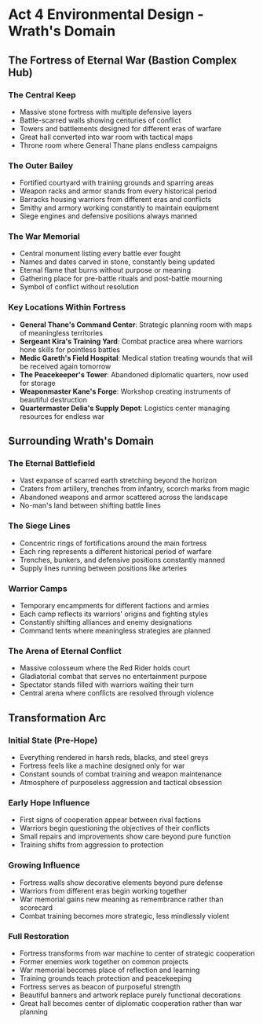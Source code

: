 # Act 4 Environmental Design - Wrath's Domain

## The Fortress of Eternal War (Bastion Complex Hub)

### The Central Keep
- Massive stone fortress with multiple defensive layers
- Battle-scarred walls showing centuries of conflict
- Towers and battlements designed for different eras of warfare
- Great hall converted into war room with tactical maps
- Throne room where General Thane plans endless campaigns

### The Outer Bailey
- Fortified courtyard with training grounds and sparring areas
- Weapon racks and armor stands from every historical period
- Barracks housing warriors from different eras and conflicts
- Smithy and armory working constantly to maintain equipment
- Siege engines and defensive positions always manned

### The War Memorial
- Central monument listing every battle ever fought
- Names and dates carved in stone, constantly being updated
- Eternal flame that burns without purpose or meaning
- Gathering place for pre-battle rituals and post-battle mourning
- Symbol of conflict without resolution

### Key Locations Within Fortress
- **General Thane's Command Center**: Strategic planning room with maps of meaningless territories
- **Sergeant Kira's Training Yard**: Combat practice area where warriors hone skills for pointless battles
- **Medic Gareth's Field Hospital**: Medical station treating wounds that will be received again tomorrow
- **The Peacekeeper's Tower**: Abandoned diplomatic quarters, now used for storage
- **Weaponmaster Kane's Forge**: Workshop creating instruments of beautiful destruction
- **Quartermaster Delia's Supply Depot**: Logistics center managing resources for endless war

## Surrounding Wrath's Domain

### The Eternal Battlefield
- Vast expanse of scarred earth stretching beyond the horizon
- Craters from artillery, trenches from infantry, scorch marks from magic
- Abandoned weapons and armor scattered across the landscape
- No-man's land between shifting battle lines

### The Siege Lines
- Concentric rings of fortifications around the main fortress
- Each ring represents a different historical period of warfare
- Trenches, bunkers, and defensive positions constantly manned
- Supply lines running between positions like arteries

### Warrior Camps
- Temporary encampments for different factions and armies
- Each camp reflects its warriors' origins and fighting styles
- Constantly shifting alliances and enemy designations
- Command tents where meaningless strategies are planned

### The Arena of Eternal Conflict
- Massive colosseum where the Red Rider holds court
- Gladiatorial combat that serves no entertainment purpose
- Spectator stands filled with warriors waiting their turn
- Central arena where conflicts are resolved through violence

## Transformation Arc

### Initial State (Pre-Hope)
- Everything rendered in harsh reds, blacks, and steel greys
- Fortress feels like a machine designed only for war
- Constant sounds of combat training and weapon maintenance
- Atmosphere of purposeless aggression and tactical obsession

### Early Hope Influence
- First signs of cooperation appear between rival factions
- Warriors begin questioning the objectives of their conflicts
- Small repairs and improvements show care beyond pure function
- Training shifts from aggression to protection

### Growing Influence
- Fortress walls show decorative elements beyond pure defense
- Warriors from different eras begin working together
- War memorial gains new meaning as remembrance rather than scorecard
- Combat training becomes more strategic, less mindlessly violent

### Full Restoration
- Fortress transforms from war machine to center of strategic cooperation
- Former enemies work together on common projects
- War memorial becomes place of reflection and learning
- Training grounds teach protection and peacekeeping
- Fortress serves as beacon of purposeful strength
- Beautiful banners and artwork replace purely functional decorations
- Great hall becomes center of diplomatic cooperation rather than war planning